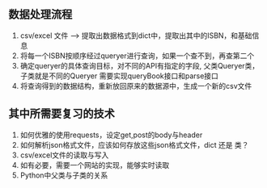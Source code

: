## 数据处理流程
1. csv/excel 文件 ——> 提取出数据格式到dict中，提取出其中的ISBN，和基础信息
2. 将每一个ISBN按顺序经过queryer进行查询，如果一个查不到，再查第二个
3. 确定queryer的具体查询目标，对不同的API有指定的字段, 父类Queryer类，子类就是不同的Queryer
   需要实现queryBook接口和parse接口
4. 将查询得到的数据结构，重新放回原来的数据源中，生成一个新的csv文件

## 其中所需要复习的技术
1. 如何优雅的使用requests，设定get,post的body与header
2. 如何解析json格式文件，应该如何存放这些json格式文件，dict 还是 类？
3. csv/excel文件的读取与写入
4. 如有必要，需要一个网站的实现，能够实时读取
5. Python中父类与子类的关系
